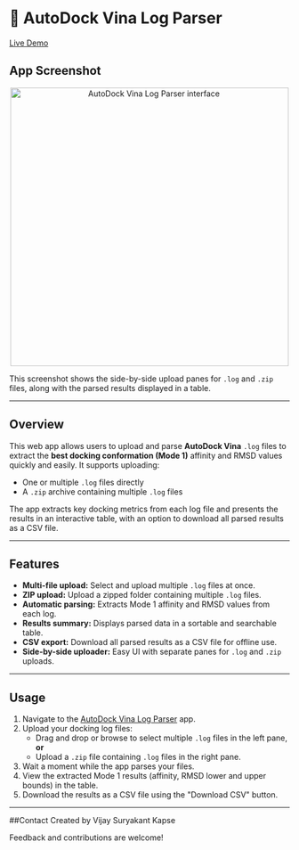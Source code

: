 # 🧬 AutoDock Vina Log Parser

[Live Demo](https://vinalog.streamlit.app/)

## App Screenshot

<p align="center">
  <img src="https://github.com/user-attachments/assets/0fa3468f-2e4c-4393-ac5f-5e33f3734f0c" alt="AutoDock Vina Log Parser interface" width="500"/>
</p>

This screenshot shows the side-by-side upload panes for `.log` and `.zip` files, along with the parsed results displayed in a table.


---

## Overview

This web app allows users to upload and parse **AutoDock Vina** `.log` files to extract the **best docking conformation (Mode 1)** affinity and RMSD values quickly and easily. It supports uploading:

- One or multiple `.log` files directly
- A `.zip` archive containing multiple `.log` files

The app extracts key docking metrics from each log file and presents the results in an interactive table, with an option to download all parsed results as a CSV file.

---

## Features

- **Multi-file upload:** Select and upload multiple `.log` files at once.
- **ZIP upload:** Upload a zipped folder containing multiple `.log` files.
- **Automatic parsing:** Extracts Mode 1 affinity and RMSD values from each log.
- **Results summary:** Displays parsed data in a sortable and searchable table.
- **CSV export:** Download all parsed results as a CSV file for offline use.
- **Side-by-side uploader:** Easy UI with separate panes for `.log` and `.zip` uploads.

---

## Usage

1. Navigate to the [AutoDock Vina Log Parser](https://vinalog.streamlit.app/) app.
2. Upload your docking log files:
   - Drag and drop or browse to select multiple `.log` files in the left pane, **or**
   - Upload a `.zip` file containing `.log` files in the right pane.
3. Wait a moment while the app parses your files.
4. View the extracted Mode 1 results (affinity, RMSD lower and upper bounds) in the table.
5. Download the results as a CSV file using the "Download CSV" button.

---

##Contact
Created by Vijay Suryakant Kapse

Feedback and contributions are welcome!
